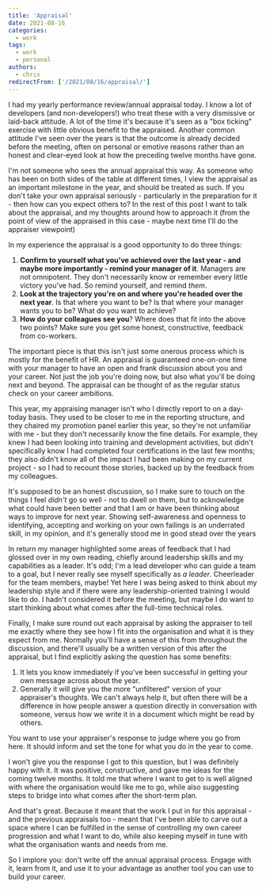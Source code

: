 ```yaml
---
title: 'Appraisal'
date: 2021-08-16
categories:
  - work
tags:
  - work
  - personal
authors:
  - chris
redirectFrom: ['/2021/08/16/appraisal/']
---
```


I had my yearly performance review/annual appraisal today. I know a lot of developers (and non-developers!) who treat these with a very dismissive or laid-back attitude. A lot of the time it's because it's seen as a "box ticking" exercise with little obvious benefit to the appraised. Another common attitude I've seen over the years is that the outcome is already decided before the meeting, often on personal or emotive reasons rather than an honest and clear-eyed look at how the preceding twelve months have gone.

I'm not someone who sees the annual appraisal this way. As someone who has been on both sides of the table at different times, I view the appraisal as an important milestone in the year, and should be treated as such. If you don't take your own appraisal seriously - particularly in the preparation for it - then how can you expect others to? In the rest of this post I want to talk about the appraisal, and my thoughts around how to approach it (from the point of view of the appraised in this case - maybe next time I'll do the appraiser viewpoint)

In my experience the appraisal is a good opportunity to do three things:

1. **Confirm to yourself what you've achieved over the last year - and maybe more importantly - remind your manager of it**. Managers are not omnipotent. They don't necessarily know or remember every little victory you've had. So remind yourself, and remind _them_.
2. **Look at the trajectory you're on and where you're headed over the next year**. Is that where you want to be? Is that where your manager wants you to be? What do you want to achieve?
3. **How do your colleagues see you**? Where does that fit into the above two points? Make sure you get some honest, constructive, feedback from co-workers.

The important piece is that this isn't just some onerous process which is mostly for the benefit of HR. An appraisal is guaranteed one-on-one time with your manager to have an open and frank discussion about you and your career. Not just the job you're doing now, but also what you'll be doing next and beyond. The appraisal can be thought of as the regular status check on your career ambitions.

This year, my appraising manager isn't who I directly report to on a day-today basis. They used to be closer to me in the reporting structure, and they chaired my promotion panel earlier this year, so they're not unfamiliar with me - but they don't necessarily know the fine details. For example, they knew I had been looking into training and development activities, but didn't specifically know I had completed four certifications in the last few months; they also didn't know all of the impact I had been making on my current project - so I had to recount those stories, backed up by the feedback from my colleagues.

It's supposed to be an honest discussion, so I make sure to touch on the things I feel _didn't_ go so well - not to dwell on them, but to acknowledge what could have been better and that I am or have been thinking about ways to improve for next year. Showing self-awareness and openness to identifying, accepting and working on your own failings is an underrated skill, in my opinion, and it's generally stood me in good stead over the years

In return my manager highlighted some areas of feedback that I had glossed over in my own reading, chiefly around leadership skills and my capabilities as a leader. It's odd; I'm a lead developer who can guide a team to a goal, but I never really see myself specifically as _a leader_. Cheerleader for the team members, maybe! Yet here I was being asked to think about my leadership style and if there were any leadership-oriented training I would like to do. I hadn't considered it before the meeting, but maybe I do want to start thinking about what comes after the full-time technical roles.

Finally, I make sure round out each appraisal by asking the appraiser to tell me exactly where they see how I fit into the organisation and what it is they expect from me. Normally you'll have a sense of this from throughout the discussion, and there'll usually be a written version of this after the appraisal, but I find explicitly asking the question has some benefits:

1. It lets you know immediately if you've been successful in getting your own message across about the year.
2. Generally it will give you the more "unfiltered" version of your appraiser's thoughts. We can't always help it, but often there will be a difference in how people answer a question directly in conversation with someone, versus how we write it in a document which might be read by others.

You want to use your appraiser's response to judge where you go from here. It should inform and set the tone for what you do in the year to come.

I won't give you the response I got to this question, but I was definitely happy with it. It was positive, constructive, and gave me ideas for the coming twelve months. It told me that where I want to get to is well aligned with where the organisation would like me to go, while also suggesting steps to bridge into what comes after the short-term plan.

And that's great. Because it meant that the work I put in for this appraisal - and the previous appraisals too - meant that I've been able to carve out a space where I can be fulfilled in the sense of controlling my own career progression and what I want to do, while also keeping myself in tune with what the organisation wants and needs from me.

So I implore you: don't write off the annual appraisal process. Engage with it, learn from it, and use it to your advantage as another tool you can use to build your career.
